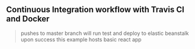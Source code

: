 ## Continuous Integration workflow with Travis CI and Docker
> pushes to master branch will run test and deploy to elastic beanstalk upon success
> this example hosts basic react app
